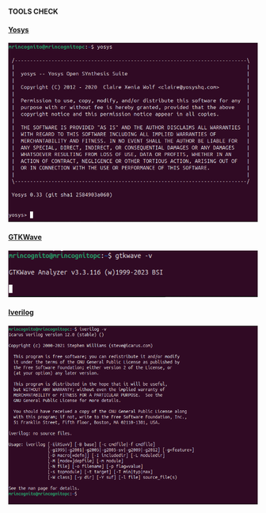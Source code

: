 **TOOLS CHECK**

#### <ins>**Yosys**</ins>
![Alt Text](https://github.com/gurramrobin/GURRAM_ROBIN_RISC_V_SOC_Tapeout_Program/blob/5625b6760ed2fc0f167987dcb92f53eb6b1459f5/Week-0/Images/Yosys.png)

#### <ins>**GTKWave**</ins>
![Alt Text](https://github.com/gurramrobin/GURRAM_ROBIN_RISC_V_SOC_Tapeout_Program/blob/5625b6760ed2fc0f167987dcb92f53eb6b1459f5/Week-0/Images/gtkwave.png)

#### <ins>**Iverilog**</ins>
![Alt Text](https://github.com/gurramrobin/GURRAM_ROBIN_RISC_V_SOC_Tapeout_Program/blob/5625b6760ed2fc0f167987dcb92f53eb6b1459f5/Week-0/Images/iverilog.png)

